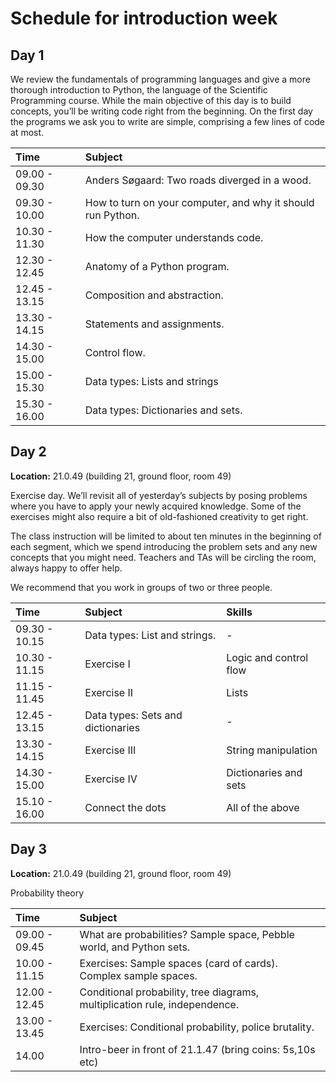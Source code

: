 # Schedule for introduction week 

## Day 1

We review the fundamentals of programming languages and give a more thorough introduction to Python, the language of the Scientific Programming course. While the main objective of this day is to build concepts, you’ll be writing code right from the beginning. On the first day the programs we ask you to write are simple, comprising a few lines of code at most.

| Time          | Subject |
|:-----         |:--------|
| 09.00 - 09.30 | Anders Søgaard: Two roads diverged in a wood. |
| 09.30 - 10.00 | How to turn on your computer, and why it should run Python. | 
| 10.30 - 11.30 | How the computer understands code. |
| 12.30 - 12.45 | Anatomy of a Python program. | 
| 12.45 - 13.15 | Composition and abstraction. | 
| 13.30 - 14.15 | Statements and assignments. |
| 14.30 - 15.00 | Control flow. | 
| 15.00 - 15.30 | Data types: Lists and strings| 
| 15.30 - 16.00 | Data types: Dictionaries and sets. | 

## Day 2

**Location:** 21.0.49 (building 21, ground floor, room 49)

Exercise day. We’ll revisit all of yesterday’s subjects by posing problems where you have to apply your newly acquired knowledge. Some of the exercises might also require a bit of old-fashioned creativity to get right.

The class instruction will be limited to about ten minutes in the beginning of each segment, which we spend introducing the problem sets and any new concepts that you might need. Teachers and TAs will be circling the room, always happy to offer help. 

We recommend that you work in groups of two or three people. 

| Time          | Subject | Skills | 
|:-----         |:--------| :-----|
| 09.30 - 10.15 | Data types: List and strings. | - |
| 10.30 - 11.15 | Exercise I | Logic and control flow |
| 11.15 - 11.45 | Exercise II | Lists | 
| 12.45 - 13.15 | Data types: Sets and dictionaries | - | 
| 13.30 - 14.15 | Exercise III | String manipulation |
| 14.30 - 15.00 | Exercise IV | Dictionaries and sets |
| 15.10 - 16.00 | Connect the dots | All of the above |


## Day 3

**Location:** 21.0.49 (building 21, ground floor, room 49)

Probability theory

| Time          | Subject |
|:-----         |:--------|
| 09.00 - 09.45 | What are probabilities? Sample space, Pebble world, and Python sets. | 
| 10.00 - 11.15 | Exercises: Sample spaces (card of cards). Complex sample spaces. | 
| 12.00 - 12.45 | Conditional probability, tree diagrams, multiplication rule, independence.  |
| 13.00 - 13.45 | Exercises: Conditional probability, police brutality. | 
| 14.00  | Intro-beer in front of 21.1.47 (bring coins: 5s,10s etc) | 
